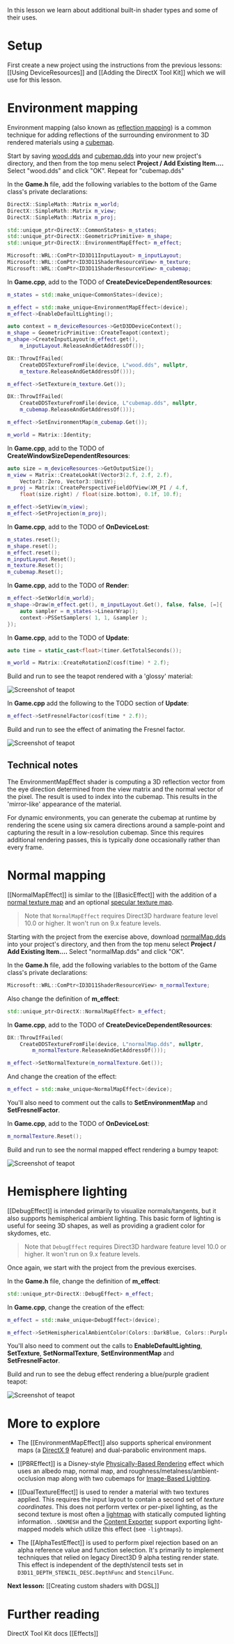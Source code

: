 In this lesson we learn about  additional built-in shader types and some of their uses.

# Setup
First create a new project using the instructions from the previous lessons: [[Using DeviceResources]] and
[[Adding the DirectX Tool Kit]] which we will use for this lesson.

# Environment mapping

Environment mapping (also known as [reflection mapping](https://en.wikipedia.org/wiki/Reflection_mapping)) is a common technique for adding reflections of the surrounding environment to 3D rendered materials using a [cubemap](https://en.wikipedia.org/wiki/Cube_mapping).

Start by saving [wood.dds](https://github.com/Microsoft/DirectXTK/wiki/media/wood.dds) and [cubemap.dds](https://github.com/Microsoft/DirectXTK/wiki/media/cubemap.dds) into your new project's directory, and then from the top menu select **Project / Add Existing Item....** Select "wood.dds" and click "OK". Repeat for "cubemap.dds"

In the **Game.h** file, add the following variables to the bottom of the Game class's private declarations:

```cpp
DirectX::SimpleMath::Matrix m_world;
DirectX::SimpleMath::Matrix m_view;
DirectX::SimpleMath::Matrix m_proj;

std::unique_ptr<DirectX::CommonStates> m_states;
std::unique_ptr<DirectX::GeometricPrimitive> m_shape;
std::unique_ptr<DirectX::EnvironmentMapEffect> m_effect;

Microsoft::WRL::ComPtr<ID3D11InputLayout> m_inputLayout;
Microsoft::WRL::ComPtr<ID3D11ShaderResourceView> m_texture;
Microsoft::WRL::ComPtr<ID3D11ShaderResourceView> m_cubemap;
```

In **Game.cpp**, add to the TODO of **CreateDeviceDependentResources**:

```cpp
m_states = std::make_unique<CommonStates>(device);

m_effect = std::make_unique<EnvironmentMapEffect>(device);
m_effect->EnableDefaultLighting();

auto context = m_deviceResources->GetD3DDeviceContext();
m_shape = GeometricPrimitive::CreateTeapot(context);
m_shape->CreateInputLayout(m_effect.get(),
    m_inputLayout.ReleaseAndGetAddressOf());

DX::ThrowIfFailed(
    CreateDDSTextureFromFile(device, L"wood.dds", nullptr,
    m_texture.ReleaseAndGetAddressOf()));

m_effect->SetTexture(m_texture.Get());

DX::ThrowIfFailed(
    CreateDDSTextureFromFile(device, L"cubemap.dds", nullptr,
    m_cubemap.ReleaseAndGetAddressOf()));

m_effect->SetEnvironmentMap(m_cubemap.Get());

m_world = Matrix::Identity;
```

In **Game.cpp**, add to the TODO of **CreateWindowSizeDependentResources**:

```cpp
auto size = m_deviceResources->GetOutputSize();
m_view = Matrix::CreateLookAt(Vector3(2.f, 2.f, 2.f),
    Vector3::Zero, Vector3::UnitY);
m_proj = Matrix::CreatePerspectiveFieldOfView(XM_PI / 4.f,
    float(size.right) / float(size.bottom), 0.1f, 10.f);

m_effect->SetView(m_view);
m_effect->SetProjection(m_proj);
```

In **Game.cpp**, add to the TODO of **OnDeviceLost**:

```cpp
m_states.reset();
m_shape.reset();
m_effect.reset();
m_inputLayout.Reset();
m_texture.Reset();
m_cubemap.Reset();
```

In **Game.cpp**, add to the TODO of **Render**:

```cpp
m_effect->SetWorld(m_world);
m_shape->Draw(m_effect.get(), m_inputLayout.Get(), false, false, [=]{
    auto sampler = m_states->LinearWrap();
    context->PSSetSamplers( 1, 1, &sampler );
});
```

In **Game.cpp**, add to the TODO of **Update**:

```cpp
auto time = static_cast<float>(timer.GetTotalSeconds());

m_world = Matrix::CreateRotationZ(cosf(time) * 2.f);
```

Build and run to see the teapot rendered with a 'glossy' material:

![Screenshot of teapot](https://github.com/Microsoft/DirectXTK/wiki/images/screenshotTeapot.PNG)

In **Game.cpp** add the following to the TODO section of **Update**:

```cpp
m_effect->SetFresnelFactor(cosf(time * 2.f));
```

Build and run to see the effect of animating the Fresnel factor.

![Screenshot of teapot](https://github.com/Microsoft/DirectXTK/wiki/images/screenshotTeapot2.PNG)

## Technical notes
The EnvironmentMapEffect shader is computing a 3D reflection vector from the eye direction determined from the view matrix and the normal vector of the pixel. The result is used to index into the cubemap. This results in the 'mirror-like' appearance of the material.

For dynamic environments, you can generate the cubemap at runtime by rendering the scene using six camera directions around a sample-point and capturing the result in a low-resolution cubemap. Since this requires additional rendering passes, this is typically done occasionally rather than every frame.

# Normal mapping

[[NormalMapEffect]] is similar to the [[BasicEffect]] with the addition of a [normal texture map](https://en.wikipedia.org/wiki/Normal_mapping) and an optional [specular texture map](https://en.wikipedia.org/wiki/Specularity).

> Note that ``NormalMapEffect`` requires Direct3D hardware feature level 10.0 or higher. It won't run on 9.x feature levels.

Starting with the project from the exercise above, download [normalMap.dds](https://github.com/Microsoft/DirectXTK/wiki/media/normalMap.dds) into your project's directory, and then from the top menu select **Project / Add Existing Item....** Select "normalMap.dds" and click "OK".

In the **Game.h** file, add the following variables to the bottom of the Game class's private declarations:

```cpp
Microsoft::WRL::ComPtr<ID3D11ShaderResourceView> m_normalTexture;
```

Also change the definition of **m_effect**:

```cpp
std::unique_ptr<DirectX::NormalMapEffect> m_effect;
```

In **Game.cpp**, add to the TODO of **CreateDeviceDependentResources**:

```cpp
DX::ThrowIfFailed(
    CreateDDSTextureFromFile(device, L"normalMap.dds", nullptr,
        m_normalTexture.ReleaseAndGetAddressOf()));

m_effect->SetNormalTexture(m_normalTexture.Get());
```

And change the creation of the effect:

```cpp
m_effect = std::make_unique<NormalMapEffect>(device);
```

You'll also need to comment out the calls to **SetEnvironmentMap** and **SetFresnelFactor**.

In **Game.cpp**, add to the TODO of **OnDeviceLost**:

```cpp
m_normalTexture.Reset();
```

Build and run to see the normal mapped effect rendering a bumpy teapot:

![Screenshot of teapot](https://github.com/Microsoft/DirectXTK/wiki/images/screenshotTeapot3.PNG)

# Hemisphere lighting

[[DebugEffect]] is intended primarily to visualize normals/tangents, but it also supports hemispherical ambient lighting. This basic form of lighting is useful for seeing 3D shapes, as well as providing a gradient color for skydomes, etc.

> Note that ``DebugEffect`` requires Direct3D hardware feature level 10.0 or higher. It won't run on 9.x feature levels.

Once again, we start with the project from the previous exercises.

In the **Game.h** file, change the definition of **m_effect**:

```cpp
std::unique_ptr<DirectX::DebugEffect> m_effect;
```

In **Game.cpp**, change the creation of the effect:

```cpp
m_effect = std::make_unique<DebugEffect>(device);

m_effect->SetHemisphericalAmbientColor(Colors::DarkBlue, Colors::Purple);
```

You'll also need to comment out the calls to **EnableDefaultLighting**, **SetTexture**, **SetNormalTexture**, **SetEnvironmentMap** and **SetFresnelFactor**.

Build and run to see the debug effect rendering a blue/purple gradient teapot:

![Screenshot of teapot](https://github.com/Microsoft/DirectXTK/wiki/images/screenshotTeapot4.PNG)

# More to explore

* The [[EnvironmentMapEffect]] also supports spherical environment maps (a [DirectX 9](https://docs.microsoft.com/en-us/windows/win32/direct3d9/spherical-environment-mapping) feature) and dual-parabolic environment maps.

* [[PBREffect]] is a Disney-style [Physically-Based Rendering](https://en.wikipedia.org/wiki/Physically_based_rendering) effect which uses an albedo map, normal map, and roughness/metalness/ambient-occlusion map along with two cubemaps for [Image-Based Lighting](https://en.wikipedia.org/wiki/Image-based_lighting).

* [[DualTextureEffect]] is used to render a material with two textures applied. This requires the input layout to contain a second set of _texture coordinates_. This does not perform vertex or per-pixel lighting, as the second texture is most often a [lightmap](https://en.wikipedia.org/wiki/Lightmap) with statically computed lighting information.  ``.SDKMESH`` and the [Content Exporter](https://aka.ms/dxsdkcontentexporter) support exporting light-mapped models which utilize this effect (see ``-lightmaps``).

* The [[AlphaTestEffect]] is used to perform pixel rejection based on an alpha reference value and function selection. It's primarily to implement techniques that relied on legacy Direct3D 9 alpha testing render state. This effect is independent of the depth/stencil tests set in ``D3D11_DEPTH_STENCIL_DESC.DepthFunc`` and ``StencilFunc``.

**Next lesson:** [[Creating custom shaders with DGSL]]

# Further reading

DirectX Tool Kit docs [[Effects]]
